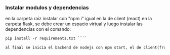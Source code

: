 
### Instalar modulos y dependencias
en la carpeta raiz instalar con "npm i" igual en la de client (react)
en la carpeta flask, se debe crear un espacio virtual y luego instalar las dependencias con el comando: 
```markdown
pip install -r requirements.txt ````

al final se inicia el backend de nodejs con npm start, el de client(froten) con npm start y el flask con python app.py


